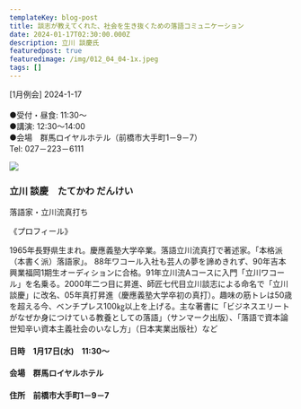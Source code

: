 ```yaml
---
templateKey: blog-post
title: 談志が教えてくれた、社会を生き抜くための落語コミュニケーション
date: 2024-01-17T02:30:00.000Z
description: 立川 談慶氏
featuredpost: true
featuredimage: /img/012_04_04-1x.jpeg
tags: []
---
```

\[1月例会] 2024-1-17<br />\
●受付・昼食: 11:30〜<br />
●講演: 12:30〜14:00<br />
●会場　群馬ロイヤルホテル（前橋市大手町1－9－7）<br />
Tel: 027－223－6111<br />

![](/img/012_04_04-1x.jpeg)

### 立川 談慶　たてかわ だんけい

落語家・立川流真打ち

《プロフィール》

1965年長野県生まれ。慶應義塾大学卒業。落語立川流真打で著述家。「本格派（本書く派）落語家」。 88年ワコール入社も芸人の夢を諦めきれず、90年吉本興業福岡1期生オーディションに合格。91年立川流Aコースに入門「立川ワコール」を名乗る。2000年二つ目に昇進、師匠七代目立川談志による命名で「立川談慶」に改名、05年真打昇進（慶應義塾大学卒初の真打）。趣味の筋トレは50歳を超える今、ベンチプレス100㎏以上を上げる。主な著書に「ビジネスエリートがなぜか身につけている教養としての落語」（サンマーク出版）、「落語で資本論 世知辛い資本主義社会のいなし方」（日本実業出版社）など

#### 日時　1月17日(水)　11:30〜

#### 会場　群馬ロイヤルホテル

#### 住所　前橋市大手町1－9－7